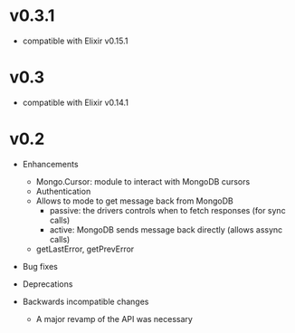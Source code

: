 # v0.3.1
* compatible with Elixir v0.15.1
# v0.3
* compatible with Elixir v0.14.1

# v0.2

* Enhancements
  * Mongo.Cursor: module to interact with MongoDB cursors
  * Authentication
  * Allows to mode to get message back from MongoDB
  	* passive: the drivers controls when to fetch responses (for sync calls)
  	* active: MongoDB sends message back directly (allows assync calls)
  * getLastError, getPrevError

* Bug fixes

* Deprecations

* Backwards incompatible changes
  * A major revamp of the API was necessary
